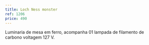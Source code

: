 ```yaml
---
title: Loch Ness monster
ref: 1206
price: 490
---
```


Luminaria de mesa em ferro, acompanha 01 lampada de filamento de carbono voltagem 127 V.
